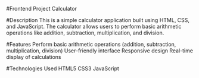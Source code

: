#Frontend Project Calculator

#Description
This is a simple calculator application built using HTML, CSS, and JavaScript. The calculator allows users to perform basic arithmetic operations like addition, subtraction, multiplication, and division.

#Features
Perform basic arithmetic operations (addition, subtraction, multiplication, division)
User-friendly interface
Responsive design
Real-time display of calculations

#Technologies Used
HTML5
CSS3
JavaScript

